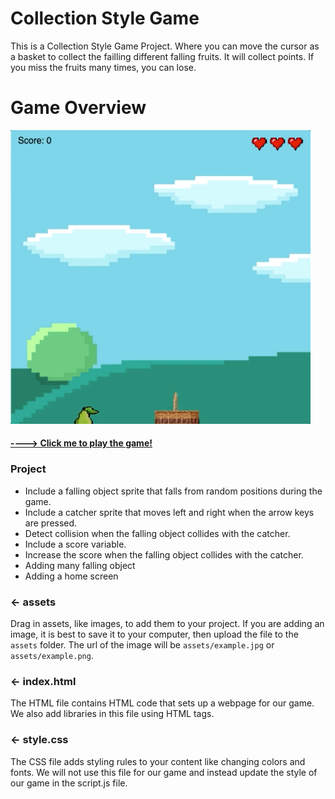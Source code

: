 # Collection Style Game 
This is a Collection Style Game Project. Where you can move the cursor as a basket to collect the failling different 
falling fruits. It will collect points. If you miss the fruits many times, you can lose. 
# Game Overview
![](Play.gif)

#### [----> Click me to play the game!](https://replit.com/@AmyBian/Cloudy-with-a-Chance-of-Fruit)

### Project 
- Include a falling object sprite that falls from random positions during the game. 
- Include a catcher sprite that moves left and right when the arrow keys are pressed. 
- Detect collision when the falling object collides with the catcher.
- Include a score variable.
- Increase the score when the falling object collides with the catcher.
- Adding many falling object
- Adding a home screen 

### ← assets

Drag in assets, like images, to add them to your project. If you are adding an image, it is best to save it to your computer, then upload the file to the `assets` folder. The url of the image will be `assets/example.jpg` or `assets/example.png`.

### ← index.html

The HTML file contains HTML code that sets up a webpage for our game. We also add libraries in this file using HTML tags.

### ← style.css

The CSS file adds styling rules to your content like changing colors and fonts. We will not use this file for our game and instead update the style of our game in the script.js file.  

